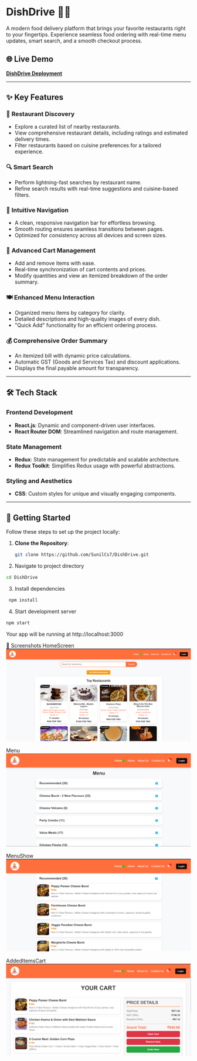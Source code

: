 # DishDrive 🍔📱  

A modern food delivery platform that brings your favorite restaurants right to your fingertips. Experience seamless food ordering with real-time menu updates, smart search, and a smooth checkout process.

## 🌐 Live Demo  
**[DishDrive Deployment](https://dishdrive-b9d9d.web.app/)**  

---

## ✨ Key Features  

### 🏪 **Restaurant Discovery**  
- Explore a curated list of nearby restaurants.  
- View comprehensive restaurant details, including ratings and estimated delivery times.  
- Filter restaurants based on cuisine preferences for a tailored experience.  

### 🔍 **Smart Search**  
- Perform lightning-fast searches by restaurant name.  
- Refine search results with real-time suggestions and cuisine-based filters.  

### 📱 **Intuitive Navigation**  
- A clean, responsive navigation bar for effortless browsing.  
- Smooth routing ensures seamless transitions between pages.  
- Optimized for consistency across all devices and screen sizes.  

### 🛒 **Advanced Cart Management**  
- Add and remove items with ease.  
- Real-time synchronization of cart contents and prices.  
- Modify quantities and view an itemized breakdown of the order summary.  

### 🍽️ **Enhanced Menu Interaction**  
- Organized menu items by category for clarity.  
- Detailed descriptions and high-quality images of every dish.  
- "Quick Add" functionality for an efficient ordering process.  

### 💰 **Comprehensive Order Summary**  
- An itemized bill with dynamic price calculations.  
- Automatic GST (Goods and Services Tax) and discount applications.  
- Displays the final payable amount for transparency.  

---

## 🛠️ Tech Stack  

### **Frontend Development**  
- **React.js**: Dynamic and component-driven user interfaces.  
- **React Router DOM**: Streamlined navigation and route management.  


### **State Management**  
- **Redux**: State management for predictable and scalable architecture.  
- **Redux Toolkit**: Simplifies Redux usage with powerful abstractions.  

### **Styling and Aesthetics**  
- **CSS**: Custom styles for unique and visually engaging components.  

---

## 🚀 Getting Started  

Follow these steps to set up the project locally:  

1. **Clone the Repository**:  
   ```bash
   git clone https://github.com/SunilCs7/DishDrive.git

  2. Navigate to project directory
``` bash
cd DishDrive
 ```

3. Install dependencies
  ``` bash
   npm install
  ```

4. Start development server
 ``` bash
 npm start
 ```

Your app will be running at http://localhost:3000

📱 Screenshots
HomeScreen
![](https://github.com/SunilCs7/DishDrive/blob/main/src/GitHubView/HomePage.png)


Menu
![](https://github.com/SunilCs7/DishDrive/blob/main/src/GitHubView/MenuCart.png)



MenuShow
![](https://github.com/SunilCs7/DishDrive/blob/main/src/GitHubView/MenuPage.png)

AddedItemsCart
![](https://github.com/SunilCs7/DishDrive/blob/main/src/GitHubView/AddedItemsPage.png)
